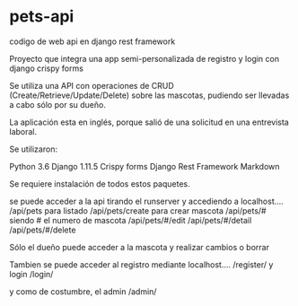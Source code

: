 # pets-api
codigo de web api en django rest framework

Proyecto que integra una app semi-personalizada de registro y login con django crispy forms

Se utiliza una API con operaciones de CRUD (Create/Retrieve/Update/Delete) sobre las mascotas, pudiendo ser llevadas a cabo sólo por su dueño.

La aplicación esta en inglés, porque salió de una solicitud en una entrevista laboral.

Se utilizaron: 

Python 3.6
Django 1.11.5
Crispy forms
Django Rest Framework
Markdown

Se requiere instalación de todos estos paquetes.

se puede acceder a la api tirando el runserver y accediendo a localhost....
/api/pets              para listado
/api/pets/create       para crear mascota
/api/pets/#            siendo # el numero de mascota
/api/pets/#/edit
/api/pets/#/detail
/api/pets/#/delete

Sólo el dueño puede acceder a la mascota y realizar cambios o borrar

Tambien se puede acceder al registro mediante localhost....
/register/
y login
/login/

y como de costumbre, el admin
/admin/
